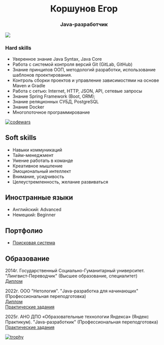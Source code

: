 <h1 align="center">Коршунов Егор</a> 
<h3 align="center"> Java-разработчик </h3>

![](https://komarev.com/ghpvc/?username=Sylaman)

###  Hard skills
- Уверенное знание Java Syntax, Java Core
- Работа с системой контроля версий Git (GitLab, GitHub)
- Знание принципов ООП, методологий разработки, использование шаблонов проектирования.
- Контроль сборки проектов и управление зависимостями на основе Maven и Gradle
- Работа с сетью: Internet, HTTP, JSON, API, сетевые запросы
- Знание Spring Framework (Boot, ORM);
- Знание реляционных СУБД, PostgreSQL
- Знание Docker
- Многопоточное программирование 

[![codewars](https://www.codewars.com/users/Sylamann/badges/large)](https://www.codewars.com/users/Sylamann)   

##  Soft skills
- Навыки коммуникаций
- Тайм-менеджмент
- Умение работать в команде
- Креативное мышление
- Эмоциональный интеллект
- Внимание, усидчивость
- Целеустремленность, желание развиваться

##  Иностранные языки
- Английский: Advanced
- Немецкий: Beginner

##  Портфолио
- [Поисковая система](https://github.com/Sylaman/Diploma-Project-Search-Engine)

## Образование
2014г. Государственный Социально-Гуманитарный университет. "Лингвист-Переводчик" (Высшее образование, специалитет)<br>
[Диплом](https://github.com/Sylaman/Sylaman/blob/main/Specialist%20Diploma.pdf)

2022г. ООО "Нетология". "Java-разработка для начинающих" (Профессиональная переподготовка) <br>
[Диплом](https://github.com/Sylaman/Sylaman/blob/main/Netology%20Diploma.pdf) <br>
[Практические задания](https://github.com/Sylaman/Sylaman/blob/main/Netology.md)

2025г. АНО ДПО «Образовательные технологии Яндекса» (Яндекс Практикум). "Java-разработкик" (Профессиональная переподготовка) <br>
[Практические задания](https://github.com/Sylaman/Sylaman/blob/main/YandexPracticum.md)

[![trophy](https://github-profile-trophy.vercel.app/?username=Sylaman&margin-w=25&theme=flat&title=Repositories,Commits,Followers,Experience,PullRequest)](https://github.com/ryo-ma/github-profile-trophy)
